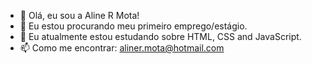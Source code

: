 - 👋 Olá, eu sou a Aline R Mota!
- 👀 Eu estou procurando meu primeiro emprego/estágio.
- 🌱 Eu atualmente estou estudando sobre HTML, CSS and JavaScript.
- 📫 Como me encontrar: aliner.mota@hotmail.com

<!---
AlineRMota/AlineRMota is a ✨ special ✨ repository because its `README.md` (this file) appears on your GitHub profile.
You can click the Preview link to take a look at your changes.
--->
